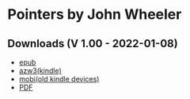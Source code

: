 # Pointers by John Wheeler

## Downloads (V 1.00 -  2022-01-08)
- [epub](https://github.com/ahtrahddis/advaita/raw/master/Pointers%20by%20John%20Wheeler/ebooks/Pointers%20-%20John%20Wheeler.epub)
- [azw3(kindle)](https://github.com/ahtrahddis/advaita/raw/master/Pointers%20by%20John%20Wheeler/ebooks/Pointers%20-%20John%20Wheeler.azw3)
- [mobi(old kindle devices)](https://github.com/ahtrahddis/advaita/raw/master/Pointers%20by%20John%20Wheeler/ebooks/Pointers%20-%20John%20Wheeler.mobi)
- [PDF](https://github.com/ahtrahddis/advaita/raw/master/Pointers%20by%20John%20Wheeler/ebooks/Pointers%20-%20John%20Wheeler.pdf)


